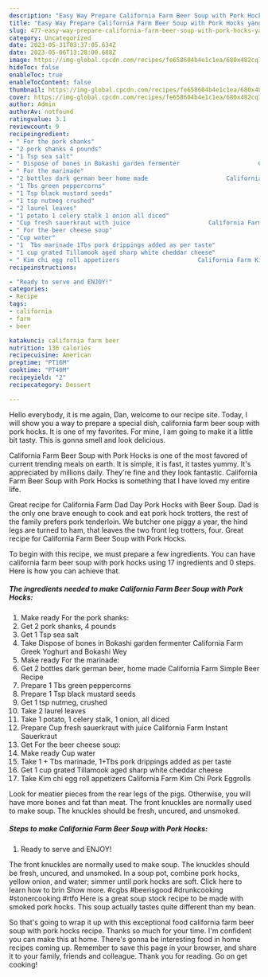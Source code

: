 ```yaml
---
description: "Easy Way Prepare California Farm Beer Soup with Pork Hocks yang Very Delicious"
title: "Easy Way Prepare California Farm Beer Soup with Pork Hocks yang Very Delicious"
slug: 477-easy-way-prepare-california-farm-beer-soup-with-pork-hocks-yang-very-delicious
category: Uncategorized
date: 2023-05-31T03:37:05.634Z
date: 2023-05-06T13:28:00.688Z
image: https://img-global.cpcdn.com/recipes/fe658604b4e1c1ea/680x482cq70/california-farm-beer-soup-with-pork-hocks-recipe-main-photo.jpg
hideToc: false
enableToc: true
enableTocContent: false
thumbnail: https://img-global.cpcdn.com/recipes/fe658604b4e1c1ea/680x482cq70/california-farm-beer-soup-with-pork-hocks-recipe-main-photo.jpg
cover: https://img-global.cpcdn.com/recipes/fe658604b4e1c1ea/680x482cq70/california-farm-beer-soup-with-pork-hocks-recipe-main-photo.jpg
author: Admin
authorAv: notfound
ratingvalue: 3.1
reviewcount: 9
recipeingredient:
- " For the pork shanks"
- "2 pork shanks 4 pounds"
- "1 Tsp sea salt"
- " Dispose of bones in Bokashi garden fermenter                      California Farm Greek Yoghurt and Bokashi Wey"
- " For the marinade"
- "2 bottles dark german beer home made                      California Farm Simple Beer Recipe"
- "1 Tbs green peppercorns"
- "1 Tsp black mustard seeds"
- "1 tsp nutmeg crushed"
- "2 laurel leaves"
- "1 potato 1 celery stalk 1 onion all diced"
- "Cup fresh sauerkraut with juice                      California Farm Instant Sauerkraut"
- " For the beer cheese soup"
- "Cup water"
- "1  Tbs marinade 1Tbs pork drippings added as per taste"
- "1 cup grated Tillamook aged sharp white cheddar cheese"
- " Kim chi egg roll appetizers                      California Farm Kim Chi Pork Eggrolls"
recipeinstructions:

- "Ready to serve and ENJOY!"
categories:
- Recipe
tags:
- california
- farm
- beer

katakunci: california farm beer 
nutrition: 136 calories
recipecuisine: American
preptime: "PT16M"
cooktime: "PT40M"
recipeyield: "2"
recipecategory: Dessert

---
```



Hello everybody, it is me again, Dan, welcome to our recipe site. Today, I will show you a way to prepare a special dish, california farm beer soup with pork hocks. It is one of my favorites. For mine, I am going to make it a little bit tasty. This is gonna smell and look delicious.

California Farm Beer Soup with Pork Hocks is one of the most favored of current trending meals on earth. It is simple, it is fast, it tastes yummy. It's appreciated by millions daily. They're fine and they look fantastic. California Farm Beer Soup with Pork Hocks is something that I have loved my entire life.

Great recipe for California Farm Dad Day Pork Hocks with Beer Soup. Dad is the only one brave enough to cook and eat pork hock trotters, the rest of the family prefers pork tenderloin. We butcher one piggy a year, the hind legs are turned to ham, that leaves the two front leg trotters, four. Great recipe for California Farm Beer Soup with Pork Hocks.


To begin with this recipe, we must prepare a few ingredients. You can have california farm beer soup with pork hocks using 17 ingredients and 0 steps. Here is how you can achieve that.

<!--inarticleads1-->

##### The ingredients needed to make California Farm Beer Soup with Pork Hocks:

1. Make ready  For the pork shanks:
1. Get 2 pork shanks, 4 pounds
1. Get 1 Tsp sea salt
1. Take  Dispose of bones in Bokashi garden fermenter                      California Farm Greek Yoghurt and Bokashi Wey
1. Make ready  For the marinade:
1. Get 2 bottles dark german beer, home made                      California Farm Simple Beer Recipe
1. Prepare 1 Tbs green peppercorns
1. Prepare 1 Tsp black mustard seeds
1. Get 1 tsp nutmeg, crushed
1. Take 2 laurel leaves
1. Take 1 potato, 1 celery stalk, 1 onion, all diced
1. Prepare Cup fresh sauerkraut with juice                      California Farm Instant Sauerkraut
1. Get  For the beer cheese soup:
1. Make ready Cup water
1. Take 1 + Tbs marinade, 1+Tbs pork drippings added as per taste
1. Get 1 cup grated Tillamook aged sharp white cheddar cheese
1. Take  Kim chi egg roll appetizers                      California Farm Kim Chi Pork Eggrolls


Look for meatier pieces from the rear legs of the pigs. Otherwise, you will have more bones and fat than meat. The front knuckles are normally used to make soup. The knuckles should be fresh, uncured, and unsmoked. 

<!--inarticleads2-->

##### Steps to make California Farm Beer Soup with Pork Hocks:


1. Ready to serve and ENJOY!

The front knuckles are normally used to make soup. The knuckles should be fresh, uncured, and unsmoked. In a soup pot, combine pork hocks, yellow onion, and water; simmer until pork hocks are soft. Click here to learn how to brin Show more. #cgbs #beerisgood #drunkcooking #stonercooking #rtfo Here is a great soup stock recipe to be made with smoked pork hocks. This soup actually tastes quite different than my bean. 

So that's going to wrap it up with this exceptional food california farm beer soup with pork hocks recipe. Thanks so much for your time. I'm confident you can make this at home. There's gonna be interesting food in home recipes coming up. Remember to save this page in your browser, and share it to your family, friends and colleague. Thank you for reading. Go on get cooking!
